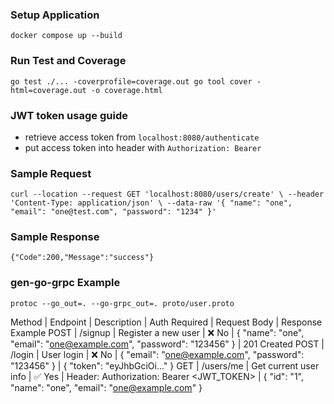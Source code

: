 ### Setup Application
`docker compose up --build`

### Run Test and Coverage
`go test ./... -coverprofile=coverage.out
go tool cover -html=coverage.out -o coverage.html`

### JWT token usage guide
 - retrieve access token from `localhost:8080/authenticate`
 - put access token into header with `Authorization: Bearer `

### Sample Request
`curl --location --request GET 'localhost:8080/users/create' \
--header 'Content-Type: application/json' \
--data-raw '{
    "name": "one",
    "email": "one@test.com",
    "password": "1234"
}'`

### Sample Response
`{"Code":200,"Message":"success"}`

### gen-go-grpc Example
`protoc --go_out=. --go-grpc_out=. proto/user.proto`

Method | Endpoint | Description | Auth Required | Request Body | Response Example
POST | /signup | Register a new user | ❌ No | { "name": "one", "email": "one@example.com", "password": "123456" } | 201 Created
POST | /login | User login | ❌ No | { "email": "one@example.com", "password": "123456" } | { "token": "eyJhbGciOi..." }
GET | /users/me | Get current user info | ✅ Yes | Header: Authorization: Bearer <JWT_TOKEN> | { "id": "1", "name": "one", "email": "one@example.com" }

